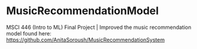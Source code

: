 # MusicRecommendationModel
MSCI 446 (Intro to ML) Final Project | Improved the music recommendation model found here: https://github.com/AnitaSoroush/MusicRecommendationSystem

